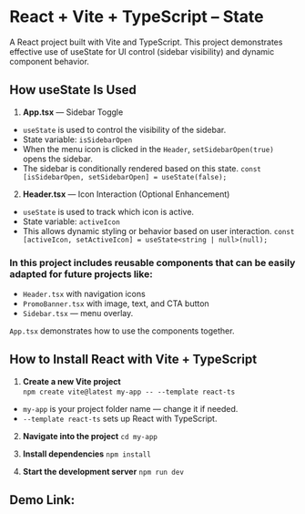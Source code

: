 # React + Vite + TypeScript – State
A React project built with Vite and TypeScript. 
This project demonstrates effective use of useState for UI control (sidebar visibility) and dynamic component behavior.
 
## How useState Is Used
1. **App.tsx** — Sidebar Toggle
- `useState` is used to control the visibility of the sidebar.
- State variable: `isSidebarOpen`
- When the menu icon is clicked in the `Header`, `setSidebarOpen(true)` opens the sidebar.
- The sidebar is conditionally rendered based on this state.
`const [isSidebarOpen, setSidebarOpen] = useState(false);`
2. **Header.tsx** — Icon Interaction (Optional Enhancement)
- `useState` is used to track which icon is active.
- State variable: `activeIcon`
- This allows dynamic styling or behavior based on user interaction.
`const [activeIcon, setActiveIcon] = useState<string | null>(null);`


### In this project includes reusable components that can be easily adapted for future projects like:
- `Header.tsx` with navigation icons
- `PromoBanner.tsx` with image, text, and CTA button 
- `Sidebar.tsx` — menu overlay.

`App.tsx` demonstrates how to use the components together.


## How to Install React with Vite + TypeScript

1. **Create a new Vite project**  
   `npm create vite@latest my-app -- --template react-ts`

- `my-app` is your project folder name — change it if needed.
- `--template react-ts` sets up React with TypeScript.

2. **Navigate into the project**
`cd my-app`

3. **Install dependencies**
`npm install`

4. **Start the development server**
`npm run dev`


## Demo Link:




